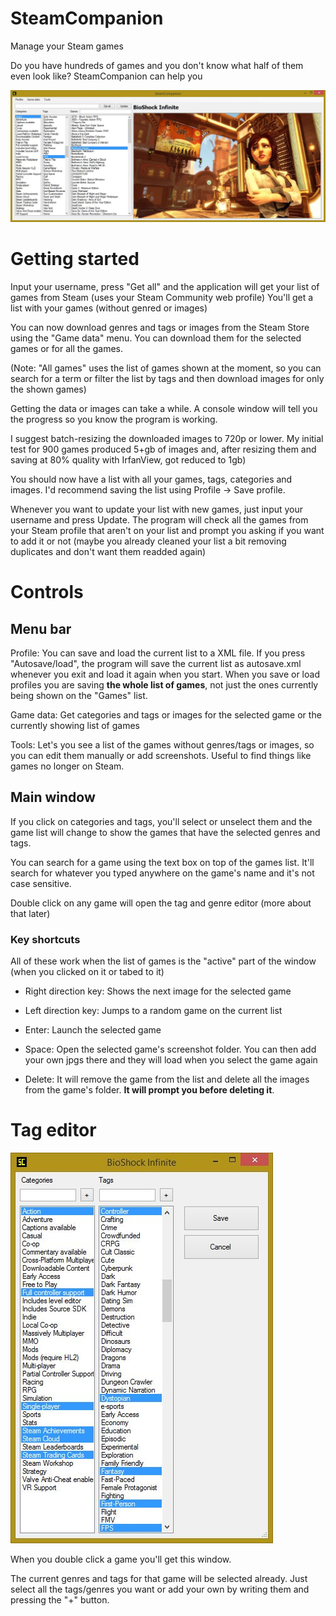 # SteamCompanion
Manage your Steam games

Do you have hundreds of games and you don't know what half of them even look like? SteamCompanion can help you

![Main window](main_window.jpg)

# Getting started

Input your username, press "Get all" and the application will get your list of games from Steam (uses your Steam Community web profile)
You'll get a list with your games (without genred or images)

You can now download genres and tags or images from the Steam Store using the "Game data" menu. You can download them for the selected games or for all the games.

(Note: "All games" uses the list of games shown at the moment, so you can search for a term or filter the list by tags and then download images for only the shown games)

Getting the data or images can take a while. A console window will tell you the progress so you know the program is working.

I suggest batch-resizing the downloaded images to 720p or lower. My initial test for 900 games produced 5+gb of images and, after resizing them and saving at 80% quality with IrfanView, got reduced to 1gb)


You should now have a list with all your games, tags, categories and images. I'd recommend saving the list using Profile -> Save profile.

Whenever you want to update your list with new games, just input your username and press Update. The program will check all the games from your Steam profile that aren't on your list and prompt you asking if you want to add it or not (maybe you already cleaned your list a bit removing duplicates and don't want them readded again)

# Controls

## Menu bar

Profile: You can save and load the current list to a XML file. If you press "Autosave/load", the program will save the current list as autosave.xml whenever you exit and load it again when you start.
When you save or load profiles you are saving **the whole list of games**, not just the ones currently being shown on the "Games" list.

Game data: Get categories and tags or images for the selected game or the currently showing list of games

Tools: Let's you see a list of the games without genres/tags or images, so you can edit them manually or add screenshots. Useful to find things like games no longer on Steam.

## Main window

If you click on categories and tags, you'll select or unselect them and the game list will change to show the games that have the selected genres and tags.

You can search for a game using the text box on top of the games list. It'll search for whatever you typed anywhere on the game's name and it's not case sensitive.

Double click on any game will open the tag and genre editor (more about that later)

### Key shortcuts

All of these work when the list of games is the "active" part of the window (when you clicked on it or tabed to it)

* Right direction key: Shows the next image for the selected game

* Left direction key: Jumps to a random game on the current list

* Enter: Launch the selected game

* Space: Open the selected game's screenshot folder. You can then add your own jpgs there and they will load when you select the game again

* Delete: It will remove the game from the list and delete all the images from the game's folder. **It will prompt you before deleting it**.

# Tag editor

![Tag editor](genres.jpg)

When you double click a game you'll get this window.

The current genres and tags for that game will be selected already. Just select all the tags/genres you want or add your own by writing them and pressing the "+" button.
